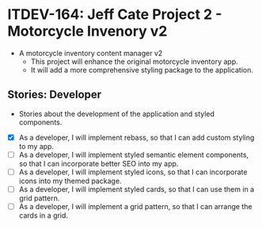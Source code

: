 # ITDEV-164: Jeff Cate Project 2 - Motorcycle Invenory v2

* A motorcycle inventory content manager v2
    * This project will enhance the original motorcycle inventory app.
    * It will add a more comprehensive styling package to the application.

## Stories: Developer
* Stories about the development of the application and styled components.
- [x] As a developer, I will implement rebass, so that I can add custom styling to my app.
- [ ] As a developer, I will implement styled semantic element components, so that I can incorporate better SEO into my app.
- [ ] As a developer, I will implement styled icons, so that I can incorporate icons into my themed package.
- [ ] As a developer, I will implement styled cards, so that I can use them in a grid pattern.
- [ ] As a developer, I will implement a grid pattern, so that I can arrange the cards in a grid.
<!--  
### Stories
- [ ] As a developer, I will implement __, so that I can __.
 -->
